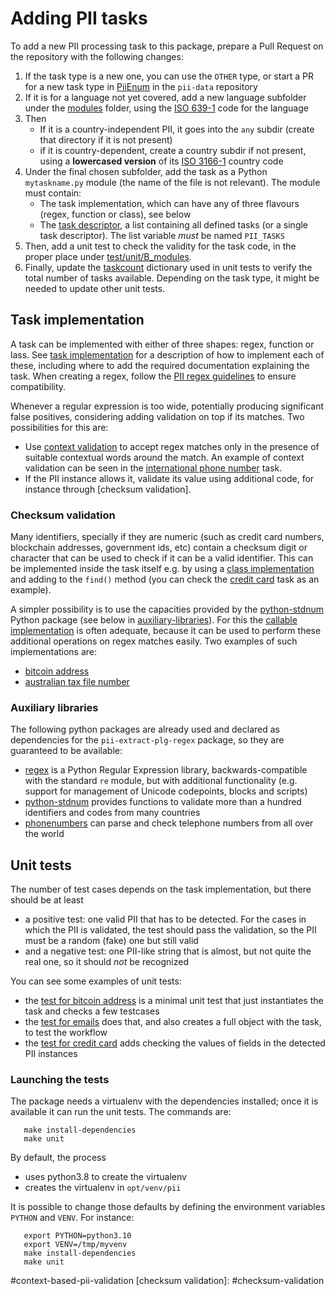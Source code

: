 # Adding PII tasks

To add a new PII processing task to this package, prepare a Pull Request on the
repository with the following changes:

 1. If the task type is a new one, you can use the `OTHER` type, or
    start a PR for a new task type in [PiiEnum] in the `pii-data` repository
 2. If it is for a language not yet covered, add a new language subfolder
    under the [modules] folder, using the [ISO 639-1] code for the language
 3. Then
    * If it is a country-independent PII, it goes into the `any` subdir
      (create that directory if it is not present)
    * if it is country-dependent, create a country subdir if not present,
      using a **lowercased version** of its [ISO 3166-1] country code
 4. Under the final chosen subfolder, add the task as a Python `mytaskname.py`
    module (the name of the file is not relevant). The module must contain:
    * The task implementation, which can have any of three flavours (regex,
      function or class), see below
    * The [task descriptor], a list containing all defined tasks (or a single
	  task descriptor). The list variable *must* be named `PII_TASKS`
 5. Then, add a unit test to check the validity for the task code, in the
    proper place under [test/unit/B_modules]. 
 6. Finally, update the [taskcount] dictionary used in unit tests to verify the
    total number of tasks available. Depending on the task type, it might
	be needed to update other unit tests.


## Task implementation

A task can be implemented with either of three shapes: regex, function or
lass. See [task implementation] for a description of how to implement each of
these, including where to add the required documentation explaining the task.
When creating a regex, follow the [PII regex guidelines] to ensure
compatibility.

Whenever a regular expression is too wide, potentially producing significant
false positives, considering adding validation on top if its matches. Two
possibilities for this are:

* Use [context validation] to accept regex matches only in the presence of
  suitable contextual words around the match. An example of context validation
  can be seen in the [international phone number] task.
* If the PII instance allows it, validate its value using additional code, for
  instance through [checksum validation].


### Checksum validation

Many identifiers, specially if they are numeric (such as credit card numbers,
blockchain addresses, government ids, etc) contain a checksum digit or
character that can be used to check if it can be a valid identifier. This can be
implemented inside the task itself e.g. by using a [class implementation] and
adding to the `find()` method (you can check the [credit card] task as an
example).

A simpler possibility is to use the capacities provided by the [python-stdnum]
Python package (see below in [auxiliary-libraries](#auxiliary-libraries)). For
this the [callable implementation] is often adequate, because it can be
used to perform these additional operations on regex matches easily. Two
examples of such implementations are:
 
 * [bitcoin address]
 * [australian tax file number]


### Auxiliary libraries

The following python packages are already used and declared as dependencies
for the `pii-extract-plg-regex` package, so they are guaranteed to be
available:

 * [regex] is a Python Regular Expression library, backwards-compatible with the
   standard `re` module, but with additional functionality (e.g. support for
   management of Unicode codepoints, blocks and scripts)
 * [python-stdnum] provides functions to validate more than a hundred
   identifiers and codes from many countries
 * [phonenumbers] can parse and check telephone numbers from all over the world


## Unit tests

The number of test cases depends on the task implementation, but there should
be at least
   - a positive test: one valid PII that has to be detected. For the cases
     in which the PII is validated, the test should pass the validation,
     so the PII must be a random (fake) one but still valid
   - and a negative test: one PII-like string that is almost, but not quite
     the real one, so it should *not* be recognized

You can see some examples of unit tests:
 * the [test for bitcoin address] is a minimal unit test that just
   instantiates the task and checks a few testcases
 * the [test for emails] does that, and also creates a full object with the
   task, to test the workflow
 * the [test for credit card] adds checking the values of fields in the
   detected PII instances
   

### Launching the tests

The package needs a virtualenv with the dependencies installed; once it is
available it can run the unit tests. The commands are:

       make install-dependencies
       make unit

By default, the process
  * uses python3.8 to create the virtualenv
  * creates the virtualenv in `opt/venv/pii`

It is possible to change those defaults by defining the environment variables
`PYTHON` and `VENV`. For instance:

       export PYTHON=python3.10
       export VENV=/tmp/myvenv
       make install-dependencies
       make unit


[PiiEnum]: https://github.com/piisa/pii-data/tree/main/src/pii_data/types/piienum.py
[task descriptor]: https://github.com/piisa/pii-extract-base/tree/main/doc/task-descriptor.md
[task implementation]: https://github.com/piisa/pii-extract-base/tree/main/doc/task-implementation.md
[PII regex guidelines]: https://github.com/piisa/pii-extract-base/tree/main/doc/regex.md
[callable implementation]: https://github.com/piisa/pii-extract-base/tree/main/doc/task-implementation.md#2-callable-implementation
[class implementation]: https://github.com/piisa/pii-extract-base/tree/main/doc/task-implementation.md#1-class-implementation

[context validation]: https://github.com/piisa/pii-extract-base/tree/main/doc/task-implementation.md#context-based-pii-validation
#context-based-pii-validation
[checksum validation]: #checksum-validation

[credit card]: ../src/pii_extract_plg_regex/modules/any/credit_card.py
[international phone number]: ../src/pii_extract_plg_regex/modules/en/any/international_phone_number.py
[bitcoin address]: ../src/pii_extract_plg_regex/modules/any/bitcoin_address.py
[australian tax file number]: ../src/pii_extract_plg_regex/modules/en/au/tfn.py

[test/unit/B_modules]: ../test/unit/B_modules
[test for bitcoin address]: ../test/unit/B_modules/any/test_bitcoin_address.py
[test for emails]: ../test/unit/B_modules/any/test_email.py
[test for credit card]: ../test/unit/B_modules/any/test_credit_card.py
[taskcount]: ../test/taux/taskcount.py

[modules]: ../src/pii_extract_plg_regex/modules

[ISO 639-1]: https://en.wikipedia.org/wiki/List_of_ISO_639-1_codes
[ISO 3166-1]: https://en.wikipedia.org/wiki/ISO_3166-1_alpha-2

[regex]: https://github.com/mrabarnett/mrab-regex
[python-stdnum]: https://github.com/arthurdejong/python-stdnum
[phonenumbers]: https://github.com/daviddrysdale/python-phonenumbers
